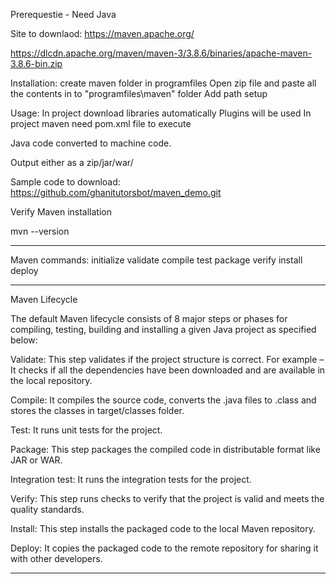
Prerequestie - Need Java

Site to downlaod: https://maven.apache.org/

https://dlcdn.apache.org/maven/maven-3/3.8.6/binaries/apache-maven-3.8.6-bin.zip


Installation:
create maven folder in programfiles
Open zip file and paste all the contents in to "programfiles\maven" folder
Add path setup

Usage:
In project download libraries automatically
Plugins will be used
In project maven need pom.xml file to execute

Java code converted to machine code.

Output either as a zip/jar/war/

Sample code to download:
https://github.com/ghanitutorsbot/maven_demo.git

Verify Maven installation

mvn --version

-------------------------------------------------------------------------------------------

Maven commands:
 initialize
 validate
 compile 
 test 
 package
 verify
 install
 deploy

 

-------------------------------------------------------------------------------------------
Maven Lifecycle

The default Maven lifecycle consists of 8 major steps or phases for compiling, testing, building and installing a given Java project as specified below:

Validate: 
This step validates if the project structure is correct. For example – It checks if all the dependencies have been downloaded and are available in the local repository.

Compile: 
It compiles the source code, converts the .java files to .class and stores the classes in target/classes folder.

Test: 
It runs unit tests for the project.

Package: 
This step packages the compiled code in distributable format like JAR or WAR.

Integration test: 
It runs the integration tests for the project.

Verify: 
This step runs checks to verify that the project is valid and meets the quality standards.

Install: This step installs the packaged code to the local Maven repository.

Deploy: It copies the packaged code to the remote repository for sharing it with other developers.

----------------------------------------------------------------------------------------
